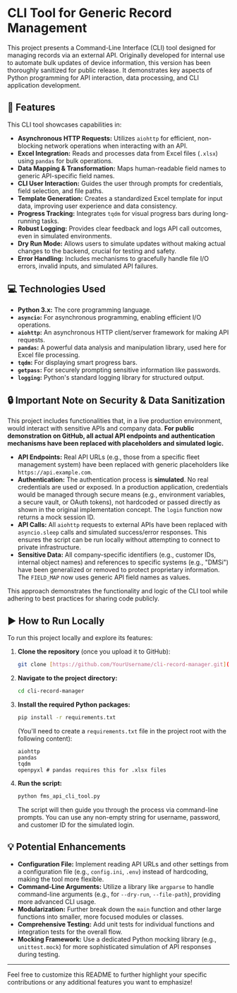 # CLI Tool for Generic Record Management

This project presents a Command-Line Interface (CLI) tool designed for managing records via an external API. Originally developed for internal use to automate bulk updates of device information, this version has been thoroughly sanitized for public release. It demonstrates key aspects of Python programming for API interaction, data processing, and CLI application development.

## 🚀 Features

This CLI tool showcases capabilities in:

* **Asynchronous HTTP Requests:** Utilizes `aiohttp` for efficient, non-blocking network operations when interacting with an API.
* **Excel Integration:** Reads and processes data from Excel files (`.xlsx`) using `pandas` for bulk operations.
* **Data Mapping & Transformation:** Maps human-readable field names to generic API-specific field names.
* **CLI User Interaction:** Guides the user through prompts for credentials, field selection, and file paths.
* **Template Generation:** Creates a standardized Excel template for input data, improving user experience and data consistency.
* **Progress Tracking:** Integrates `tqdm` for visual progress bars during long-running tasks.
* **Robust Logging:** Provides clear feedback and logs API call outcomes, even in simulated environments.
* **Dry Run Mode:** Allows users to simulate updates without making actual changes to the backend, crucial for testing and safety.
* **Error Handling:** Includes mechanisms to gracefully handle file I/O errors, invalid inputs, and simulated API failures.

## 💻 Technologies Used

* **Python 3.x:** The core programming language.
* **`asyncio`:** For asynchronous programming, enabling efficient I/O operations.
* **`aiohttp`:** An asynchronous HTTP client/server framework for making API requests.
* **`pandas`:** A powerful data analysis and manipulation library, used here for Excel file processing.
* **`tqdm`:** For displaying smart progress bars.
* **`getpass`:** For securely prompting sensitive information like passwords.
* **`logging`:** Python's standard logging library for structured output.

## 🔒 Important Note on Security & Data Sanitization

This project includes functionalities that, in a live production environment, would interact with sensitive APIs and company data. **For public demonstration on GitHub, all actual API endpoints and authentication mechanisms have been replaced with placeholders and simulated logic.**

* **API Endpoints:** Real API URLs (e.g., those from a specific fleet management system) have been replaced with generic placeholders like `https://api.example.com`.
* **Authentication:** The authentication process is **simulated**. No real credentials are used or exposed. In a production application, credentials would be managed through secure means (e.g., environment variables, a secure vault, or OAuth tokens), not hardcoded or passed directly as shown in the original implementation concept. The `login` function now returns a mock session ID.
* **API Calls:** All `aiohttp` requests to external APIs have been replaced with `asyncio.sleep` calls and simulated success/error responses. This ensures the script can be run locally without attempting to connect to private infrastructure.
* **Sensitive Data:** All company-specific identifiers (e.g., customer IDs, internal object names) and references to specific systems (e.g., "DMSi") have been generalized or removed to protect proprietary information. The `FIELD_MAP` now uses generic API field names as values.

This approach demonstrates the functionality and logic of the CLI tool while adhering to best practices for sharing code publicly.

## ▶️ How to Run Locally

To run this project locally and explore its features:

1.  **Clone the repository** (once you upload it to GitHub):
    ```bash
    git clone [https://github.com/YourUsername/cli-record-manager.git](https://github.com/YourUsername/cli-record-manager.git)
    ```
2.  **Navigate to the project directory:**
    ```bash
    cd cli-record-manager
    ```
3.  **Install the required Python packages:**
    ```bash
    pip install -r requirements.txt
    ```
    (You'll need to create a `requirements.txt` file in the project root with the following content):
    ```
    aiohttp
    pandas
    tqdm
    openpyxl # pandas requires this for .xlsx files
    ```
4.  **Run the script:**
    ```bash
    python fms_api_cli_tool.py
    ```
    The script will then guide you through the process via command-line prompts. You can use any non-empty string for username, password, and customer ID for the simulated login.

## 💡 Potential Enhancements

* **Configuration File:** Implement reading API URLs and other settings from a configuration file (e.g., `config.ini`, `.env`) instead of hardcoding, making the tool more flexible.
* **Command-Line Arguments:** Utilize a library like `argparse` to handle command-line arguments (e.g., for `--dry-run`, `--file-path`), providing more advanced CLI usage.
* **Modularization:** Further break down the `main` function and other large functions into smaller, more focused modules or classes.
* **Comprehensive Testing:** Add unit tests for individual functions and integration tests for the overall flow.
* **Mocking Framework:** Use a dedicated Python mocking library (e.g., `unittest.mock`) for more sophisticated simulation of API responses during testing.

---

Feel free to customize this README to further highlight your specific contributions or any additional features you want to emphasize!
